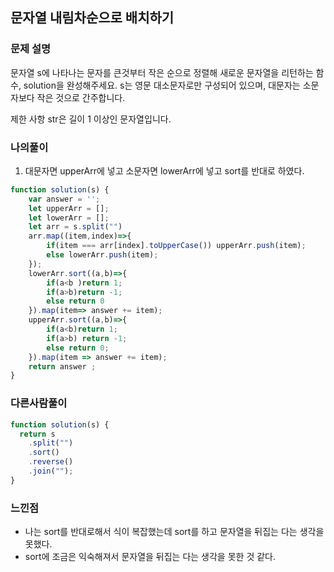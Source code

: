 ## 문자열 내림차순으로 배치하기
### 문제 설명
문자열 s에 나타나는 문자를 큰것부터 작은 순으로 정렬해 새로운 문자열을 리턴하는 함수, solution을 완성해주세요.
s는 영문 대소문자로만 구성되어 있으며, 대문자는 소문자보다 작은 것으로 간주합니다.

제한 사항
str은 길이 1 이상인 문자열입니다.

### 나의풀이
1. 대문자면 upperArr에 넣고 소문자면 lowerArr에 넣고 sort를 반대로 하였다.
```jsx
function solution(s) {
    var answer = '';
    let upperArr = [];
    let lowerArr = [];
    let arr = s.split("")
    arr.map((item,index)=>{
        if(item === arr[index].toUpperCase()) upperArr.push(item);
        else lowerArr.push(item);
    });
    lowerArr.sort((a,b)=>{
        if(a<b )return 1;
        if(a>b)return -1;
        else return 0
    }).map(item=> answer += item);
    upperArr.sort((a,b)=>{
        if(a<b)return 1;
        if(a>b) return -1;
        else return 0;
    }).map(item => answer += item);
    return answer ; 
}
```

### 다른사람풀이
```jsx
function solution(s) {
  return s
    .split("")
    .sort()
    .reverse()
    .join("");
}
```
###

### 느낀점 
- 나는 sort를 반대로해서 식이 복잡했는데 sort를 하고 문자열을 뒤집는 다는 생각을 못했다.
- sort에 조금은 익숙해져서 문자열을 뒤집는 다는 생각을 못한 것 같다.
